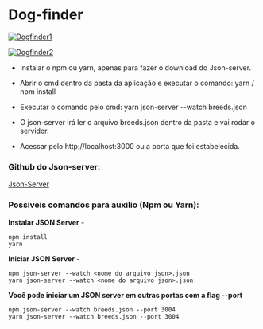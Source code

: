 # Dog-finder

[![Dogfinder1](https://i.imgur.com/jbFZgvC.png "Dogfinder1")](https://i.imgur.com/jbFZgvC.png "Dogfinder1")

[![Dogfinder2](https://i.imgur.com/gAUkpTa.png "Dogfinder2")](https://i.imgur.com/gAUkpTa.png "Dogfinder2")




- Instalar o npm ou yarn, apenas para fazer o download do Json-server.

- Abrir o cmd dentro da pasta da aplicação e executar o comando: yarn / npm install

- Executar o comando pelo cmd: yarn json-server --watch breeds.json

- O json-server irá ler o arquivo breeds.json dentro da pasta e vai rodar o servidor.

- Acessar pelo http://localhost:3000 ou a porta que foi estabelecida.


### **Github do Json-server:** 
[Json-Server](https://github.com/typicode/json-server "Json-Server")

### Possíveis comandos para auxilio (Npm ou Yarn):
**Instalar JSON Server** - 

    npm install
    yarn


**Iniciar JSON Server** -

    npm json-server --watch <nome do arquivo json>.json
    yarn json-server --watch <nome do arquivo json>.json


**Você pode iniciar um JSON server em outras portas com a flag --port**

    npm json-server --watch breeds.json --port 3004    
    yarn json-server --watch breeds.json --port 3004
